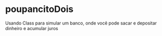 # poupancitoDois
Usando Class para simular um banco, onde você pode sacar e depositar dinheiro e acumular juros
